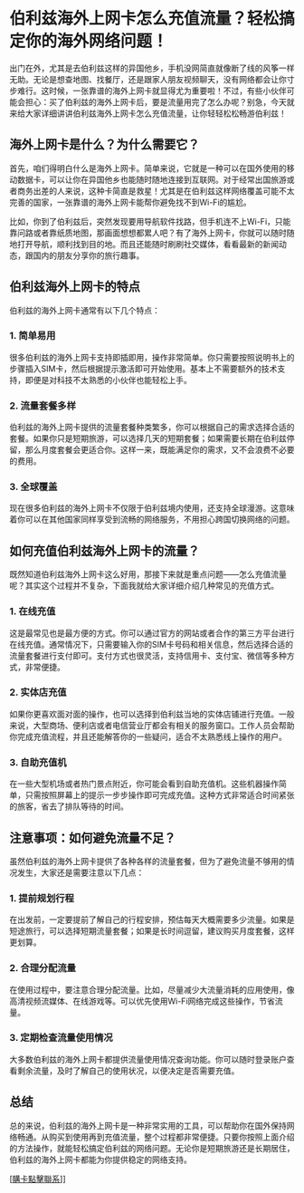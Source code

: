 # 伯利兹海外上网卡怎么充值流量？轻松搞定你的海外网络问题！

出门在外，尤其是去伯利兹这样的异国他乡，手机没网简直就像断了线的风筝一样无助。无论是想查地图、找餐厅，还是跟家人朋友视频聊天，没有网络都会让你寸步难行。这时候，一张靠谱的海外上网卡就显得尤为重要啦！不过，有些小伙伴可能会担心：买了伯利兹的海外上网卡后，要是流量用完了怎么办呢？别急，今天就来给大家详细讲讲伯利兹海外上网卡怎么充值流量，让你轻轻松松畅游伯利兹！

## 海外上网卡是什么？为什么需要它？

首先，咱们得明白什么是海外上网卡。简单来说，它就是一种可以在国外使用的移动数据卡，可以让你在异国他乡也能随时随地连接到互联网。对于经常出国旅游或者商务出差的人来说，这种卡简直是救星！尤其是在伯利兹这样网络覆盖可能不太完善的国家，一张靠谱的海外上网卡能帮你避免找不到Wi-Fi的尴尬。

比如，你到了伯利兹后，突然发现要用导航软件找路，但手机连不上Wi-Fi，只能靠问路或者靠纸质地图，那画面想想都累人吧？有了海外上网卡，你就可以随时随地打开导航，顺利找到目的地。而且还能随时刷刷社交媒体，看看最新的新闻动态，跟国内的朋友分享你的旅行趣事。

## 伯利兹海外上网卡的特点

伯利兹的海外上网卡通常有以下几个特点：

### 1. 简单易用
很多伯利兹的海外上网卡支持即插即用，操作非常简单。你只需要按照说明书上的步骤插入SIM卡，然后根据提示激活即可开始使用。基本上不需要额外的技术支持，即便是对科技不太熟悉的小伙伴也能轻松上手。

### 2. 流量套餐多样
伯利兹的海外上网卡提供的流量套餐种类繁多，你可以根据自己的需求选择合适的套餐。如果你只是短期旅游，可以选择几天的短期套餐；如果需要长期在伯利兹停留，那么月度套餐会更适合你。这样一来，既能满足你的需求，又不会浪费不必要的费用。

### 3. 全球覆盖
现在很多伯利兹的海外上网卡不仅限于伯利兹境内使用，还支持全球漫游。这意味着你可以在其他国家同样享受到流畅的网络服务，不用担心跨国切换网络的问题。

## 如何充值伯利兹海外上网卡的流量？

既然知道伯利兹海外上网卡这么好用，那接下来就是重点问题——怎么充值流量呢？其实这个过程并不复杂，下面我就给大家详细介绍几种常见的充值方式。

### 1. 在线充值
这是最常见也是最方便的方式。你可以通过官方的网站或者合作的第三方平台进行在线充值。通常情况下，只需要输入你的SIM卡号码和相关信息，然后选择合适的流量套餐进行支付即可。支付方式也很灵活，支持信用卡、支付宝、微信等多种方式，非常便捷。

### 2. 实体店充值
如果你更喜欢面对面的操作，也可以选择到伯利兹当地的实体店铺进行充值。一般来说，大型商场、便利店或者电信营业厅都会有相关的服务窗口。工作人员会帮助你完成充值流程，并且还能解答你的一些疑问，适合不太熟悉线上操作的用户。

### 3. 自助充值机
在一些大型机场或者热门景点附近，你可能会看到自助充值机。这些机器操作简单，只需按照屏幕上的提示一步步操作即可完成充值。这种方式非常适合时间紧张的旅客，省去了排队等待的时间。

## 注意事项：如何避免流量不足？

虽然伯利兹的海外上网卡提供了各种各样的流量套餐，但为了避免流量不够用的情况发生，大家还是需要注意以下几点：

### 1. 提前规划行程
在出发前，一定要提前了解自己的行程安排，预估每天大概需要多少流量。如果是短途旅行，可以选择短期流量套餐；如果是长时间逗留，建议购买月度套餐，这样更划算。

### 2. 合理分配流量
在使用过程中，要注意合理分配流量。比如，尽量减少大流量消耗的应用使用，像高清视频流媒体、在线游戏等。可以优先使用Wi-Fi网络完成这些操作，节省流量。

### 3. 定期检查流量使用情况
大多数伯利兹的海外上网卡都提供流量使用情况查询功能。你可以随时登录账户查看剩余流量，及时了解自己的使用状况，以便决定是否需要充值。

## 总结

总的来说，伯利兹的海外上网卡是一种非常实用的工具，可以帮助你在国外保持网络畅通。从购买到使用再到充值流量，整个过程都非常便捷。只要你按照上面介绍的方法操作，就能轻松搞定伯利兹的网络问题。无论你是短期旅游还是长期居住，伯利兹的海外上网卡都能为你提供稳定的网络支持。

[[購卡點擊聯系](https://t.me/s/esim1088)]]